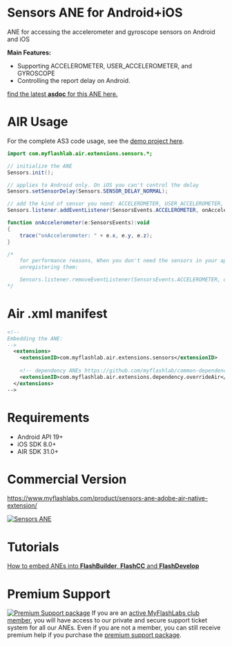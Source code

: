 # Sensors ANE for Android+iOS
ANE for accessing the accelerometer and gyroscope sensors on Android and iOS 

**Main Features:**
* Supporting ACCELEROMETER, USER_ACCELEROMETER, and GYROSCOPE
* Controlling the report delay on Android.

[find the latest **asdoc** for this ANE here.](http://myflashlab.github.io/asdoc/com/myflashlab/air/extensions/sensors/package-detail.html)

# AIR Usage
For the complete AS3 code usage, see the [demo project here](https://github.com/myflashlab/Sensors-ANE/blob/master/AIR/src/Main.as).

```actionscript
import com.myflashlab.air.extensions.sensors.*;

// initialize the ANE
Sensors.init();

// applies to Android only. On iOS you can't control the delay
Sensors.setSensorDelay(Sensors.SENSOR_DELAY_NORMAL);

// add the kind of sensor you need: ACCELEROMETER, USER_ACCELEROMETER, and GYROSCOPE
Sensors.listener.addEventListener(SensorsEvents.ACCELEROMETER, onAccelerometer);

function onAccelerometer(e:SensorsEvents):void
{
	trace("onAccelerometer: " + e.x, e.y, e.z);
}

/*
	for performance reasons, When you don't need the sensors in your app, try 
	unregistering them:

	Sensors.listener.removeEventListener(SensorsEvents.ACCELEROMETER, onAccelerometer);
*/
```

# Air .xml manifest
```xml
<!--
Embedding the ANE:
-->
  <extensions>
	<extensionID>com.myflashlab.air.extensions.sensors</extensionID>
	
	<!-- dependency ANEs https://github.com/myflashlab/common-dependencies-ANE -->
	<extensionID>com.myflashlab.air.extensions.dependency.overrideAir</extensionID>
  </extensions>
-->
```

# Requirements
* Android API 19+
* iOS SDK 8.0+
* AIR SDK 31.0+

# Commercial Version
https://www.myflashlabs.com/product/sensors-ane-adobe-air-native-extension/

[![Sensors ANE](https://www.myflashlabs.com/wp-content/uploads/2019/04/product_adobe-air-ane-sensors.jpg)](https://www.myflashlabs.com/product/sensors-ane-adobe-air-native-extension/)

# Tutorials
[How to embed ANEs into **FlashBuilder**, **FlashCC** and **FlashDevelop**](https://www.youtube.com/watch?v=Oubsb_3F3ec&list=PL_mmSjScdnxnSDTMYb1iDX4LemhIJrt1O)  

# Premium Support #
[![Premium Support package](https://www.myflashlabs.com/wp-content/uploads/2016/06/professional-support.jpg)](https://www.myflashlabs.com/product/myflashlabs-support/)
If you are an [active MyFlashLabs club member](https://www.myflashlabs.com/product/myflashlabs-club-membership/), you will have access to our private and secure support ticket system for all our ANEs. Even if you are not a member, you can still receive premium help if you purchase the [premium support package](https://www.myflashlabs.com/product/myflashlabs-support/).